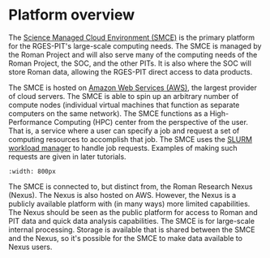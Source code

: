 # Platform overview

The [Science Managed Cloud Environment (SMCE)](https://smce.nasa.gov) is the primary platform for the RGES-PIT's large-scale computing needs. The SMCE is managed by the Roman Project and will also serve many of the computing needs of the Roman Project, the SOC, and the other PITs. It is also where the SOC will store Roman data, allowing the RGES-PIT direct access to data products.

The SMCE is hosted on [Amazon Web Services (AWS)](https://aws.amazon.com), the largest provider of cloud servers. The SMCE is able to spin up an arbitrary number of compute nodes (individual virtual machines that function as separate computers on the same network). The SMCE functions as a High-Performance Computing (HPC) center from the perspective of the user. That is, a service where a user can specify a job and request a set of computing resources to accomplish that job. The SMCE uses the [SLURM workload manager](https://slurm.schedmd.com/documentation.html) to handle job requests. Examples of making such requests are given in later tutorials.

```{image} smce_connection_overview.png
:width: 800px
```

The SMCE is connected to, but distinct from, the Roman Research Nexus (Nexus). The Nexus is also hosted on AWS. However, the Nexus is a publicly available platform with (in many ways) more limited capabilities. The Nexus should be seen as the public platform for access to Roman and PIT data and quick data analysis capabilities. The SMCE is for large-scale internal processing. Storage is available that is shared between the SMCE and the Nexus, so it's possible for the SMCE to make data available to Nexus users.     